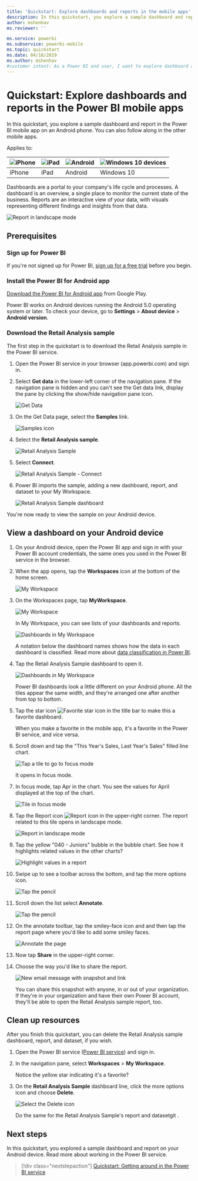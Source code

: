 ```yaml
---
title: 'Quickstart: Explore dashboards and reports in the mobile apps'
description: In this quickstart, you explore a sample dashboard and report in the Power BI mobile apps.
author: mshenhav
ms.reviewer: ''

ms.service: powerbi
ms.subservice: powerbi-mobile
ms.topic: quickstart
ms.date: 04/18/2019
ms.author: mshenhav
#customer intent: As a Power BI end user, I want to explore dashboard and report capabilities in the mobile apps so I know what's possible.
---
```

# Quickstart: Explore dashboards and reports in the Power BI mobile apps
In this quickstart, you explore a sample dashboard and report in the Power BI mobile app on an Android phone. You can also follow along in the other mobile apps. 

Applies to:

| ![iPhone](./media/mobile-apps-quickstart-view-dashboard-report/iphone-logo-30-px.png) | ![iPad](./media/mobile-apps-quickstart-view-dashboard-report/ipad-logo-30-px.png) | ![Android](./media/mobile-apps-quickstart-view-dashboard-report/android-logo-30-px.png) | ![Windows 10 devices](./media/mobile-apps-quickstart-view-dashboard-report/win-10-logo-30-px.png) |
|:--- |:--- |:--- |:--- |
| iPhone | iPad | Android | Windows 10 |

Dashboards are a portal to your company's life cycle and processes. A dashboard is an overview, a single place to monitor the current state of the business. Reports are an interactive view of your data, with visuals representing different findings and insights from that data. 

![Report in landscape mode](././media/mobile-apps-quickstart-view-dashboard-report/power-bi-android-quickstart-report.png)

## Prerequisites

### Sign up for Power BI
If you're not signed up for Power BI, [sign up for a free trial](https://app.powerbi.com/signupredirect?pbi_source=web) before you begin.

### Install the Power BI for Android app
[Download the Power BI for Android app](https://go.microsoft.com/fwlink/?LinkID=544867) from Google Play.

Power BI works on Android devices running the Android 5.0 operating system or later. To check your device, go to **Settings** > **About device** > **Android version**.

### Download the Retail Analysis sample
The first step in the quickstart is to download the Retail Analysis sample in the Power BI service.

1. Open the Power BI service in your browser (app.powerbi.com) and sign in.

2. Select **Get data** in the lower-left corner of the navigation pane. If the navigation pane is hidden and you can't see the Get data link, display the pane by clicking the show/hide navigation pane icon.  
   
    ![Get Data](./media/mobile-apps-quickstart-view-dashboard-report/power-bi-get-data.png)

3. On the Get Data page, select the **Samples** link.
   
   ![Samples icon](./media/mobile-apps-quickstart-view-dashboard-report/power-bi-samples-icon.png)

4. Select the **Retail Analysis sample**.
 
    ![Retail Analysis Sample](./media/mobile-apps-quickstart-view-dashboard-report/power-bi-rs.png)
 
8. Select **Connect**.  
  
   ![Retail Analysis Sample - Connect](./media/mobile-apps-quickstart-view-dashboard-report/retail16.png)
   
5. Power BI imports the sample, adding a new dashboard, report, and dataset to your My Workspace.
   
   ![Retail Analysis Sample dashboard](./media/mobile-apps-quickstart-view-dashboard-report/power-bi-service-opportunity-sample.png)

You're now ready to view the sample on your Android device.

## View a dashboard on your Android device
1. On your Android device, open the Power BI app and sign in with your Power BI account credentials, the same ones you used in the Power BI service in the browser.

1.  When the app opens, tap the **Workspaces** icon at the bottom of the home screen.

    ![My Workspace](./media/mobile-apps-quickstart-view-dashboard-report/power-bi-android-quickstart-workspaces.png)

1.  On the Workspaces page, tap **MyWorkspace**.

    ![My Workspace](./media/mobile-apps-quickstart-view-dashboard-report/power-bi-android-quickstart-myworkspaces.png)

    In My Workspace, you can see lists of your dashboards and reports.

    ![Dashboards in My Workspace](./media/mobile-apps-quickstart-view-dashboard-report/power-bi-android-quickstart-open-retail.png)
   
    A notation below the dashboard names shows how the data in each dashboard is classified. Read more about [data classification in Power BI](../../service-data-classification.md).
    
1. Tap the Retail Analysis Sample dashboard to open it.

    ![Dashboards in My Workspace](./media/mobile-apps-quickstart-view-dashboard-report/power-bi-android-quickstart-dashboard.png)
   
    Power BI dashboards look a little different on your Android phone. All the tiles appear the same width, and they're arranged one after another from top to bottom.

4. Tap the star icon ![Favorite star icon](./media/mobile-apps-quickstart-view-dashboard-report/power-bi-android-quickstart-favorite-icon.png) in the title bar to make this a favorite dashboard.

    When you make a favorite in the mobile app, it's a favorite in the Power BI service, and vice versa.

4. Scroll down and tap the "This Year's Sales, Last Year's Sales" filled line chart.

    ![Tap a tile to go to focus mode](./media/mobile-apps-quickstart-view-dashboard-report/power-bi-android-quickstart-tap-tile-fave.png)

    It opens in focus mode.

7. In focus mode, tap Apr in the chart. You see the values for April displayed at the top of the chart.

    ![Tile in focus mode](./media/mobile-apps-quickstart-view-dashboard-report/power-bi-android-quickstart-tile-focus.png)

8. Tap the Report icon ![Report icon](./media/mobile-apps-quickstart-view-dashboard-report/power-bi-android-quickstart-report-icon.png) in the upper-right corner. The report related to this tile opens in landscape mode.

    ![Report in landscape mode](././media/mobile-apps-quickstart-view-dashboard-report/power-bi-android-quickstart-report.png)

9. Tap the yellow "040 - Juniors" bubble in the bubble chart. See how it highlights related values in the other charts? 

    ![Highlight values in a report](./media/mobile-apps-quickstart-view-dashboard-report/power-bi-android-quickstart-cross-highlight.png)

10. Swipe up to see a toolbar across the bottom, and tap the more options icon.

    ![Tap the pencil](./media/mobile-apps-quickstart-view-dashboard-report/power-bi-android-quickstart-tap-pencil.png)


1. Scroll down the list select **Annotate**.

    ![Tap the pencil](./media/mobile-apps-quickstart-view-dashboard-report/power-bi-android-quickstart-tap-pencil2.png)

11. On the annotate toolbar, tap the smiley-face icon and and then tap the report page where you'd like to add some smiley faces.
 
    ![Annotate the page](./media/mobile-apps-quickstart-view-dashboard-report/power-bi-android-quickstart-annotate.png)

12. Now tap **Share** in the upper-right corner.

1. Choose the way you'd like to share the report.  

    ![New email message with snapshot and link](./media/mobile-apps-quickstart-view-dashboard-report/power-bi-android-quickstart-send-snapshot.png)

    You can share this snapshot with anyone, in or out of your organization. If they're in your organization and have their own Power BI account, they'll be able to open the Retail Analysis sample report, too.

## Clean up resources

After you finish this quickstart, you can delete the Retail Analysis sample dashboard, report, and dataset, if you wish.

1. Open the Power BI service ([Power BI service](https://app.powerbi.com)) and sign in.

2. In the navigation pane, select **Workspaces** > **My Workspace**.

    Notice the yellow star indicating it's a favorite?

3. On the **Retail Analysis Sample** dashboard line, click the more options icon and choose **Delete**.

    ![Select the Delete icon](./media/mobile-apps-quickstart-view-dashboard-report/power-bi-android-quickstart-delete-retail.png)

    Do the same for the Retail Analysis Sample's report and datasetgit .


## Next steps

In this quickstart, you explored a sample dashboard and report on your Android device. Read more about working in the Power BI service. 

> [!div class="nextstepaction"]
> [Quickstart: Getting around in the Power BI service](../end-user-experience.md)

